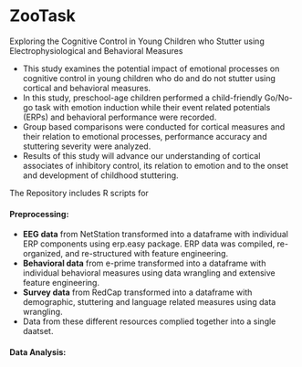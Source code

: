 # ZooTask
Exploring the Cognitive Control in Young Children who Stutter using Electrophysiological and Behavioral Measures

* This study examines the potential impact of emotional processes on cognitive control in young children who do and do not stutter using cortical and behavioral measures.
*  In this study, preschool-age children performed a child-friendly Go/No-go task with emotion induction while their event related potentials (ERPs) and behavioral performance were recorded.
*  Group based comparisons were conducted for cortical measures and their relation to emotional processes, performance accuracy and stuttering severity were analyzed.
*  Results of this study will advance our understanding of cortical associates of inhibitory control, its relation to emotion and to the onset and development of childhood stuttering.

The Repository includes R scripts for

#### Preprocessing: 
- **EEG data** from NetStation transformed into a dataframe with individual ERP components using erp.easy package. ERP data was compiled, re-organized, and re-structured with feature engineering. 
- **Behavioral data** from e-prime transformed into a dataframe with individual behavioral measures using data wrangling and extensive feature engineering.
- **Survey data** from RedCap transformed into a dataframe with demographic, stuttering and language related measures using data wrangling.
- Data from these different resources complied together into a single daatset.

#### Data Analysis: 
